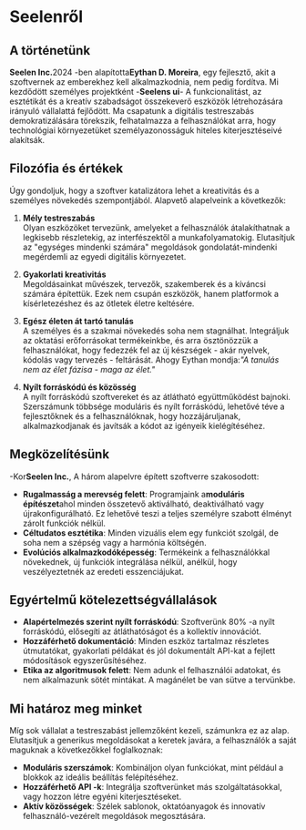 # Seelenről

## A történetünk

**Seelen Inc.**&#x32;024 -ben alapította**Eythan D. Moreira**, egy fejlesztő,
akit a szoftvernek az emberekhez kell alkalmazkodnia, nem pedig fordítva. Mi
kezdődött személyes projektként -**Seelens ui**- A funkcionalitást, az
esztétikát és a kreatív szabadságot összekeverő eszközök létrehozására irányuló
vállalattá fejlődött. Ma csapatunk a digitális testreszabás demokratizálására
törekszik, felhatalmazza a felhasználókat arra, hogy technológiai környezetüket
személyazonosságuk hiteles kiterjesztéseivé alakítsák.

## Filozófia és értékek

Úgy gondoljuk, hogy a szoftver katalizátora lehet a kreativitás és a személyes
növekedés szempontjából. Alapvető alapelveink a következők:

1. **Mély testreszabás**\
   Olyan eszközöket tervezünk, amelyeket a felhasználók átalakíthatnak a
   legkisebb részletekig, az interfészektől a munkafolyamatokig. Elutasítjuk az
   "egységes mindenki számára" megoldások gondolatát-mindenki megérdemli az
   egyedi digitális környezetet.

2. **Gyakorlati kreativitás**\
   Megoldásainkat művészek, tervezők, szakemberek és a kíváncsi számára
   építettük. Ezek nem csupán eszközök, hanem platformok a kísérletezéshez és az
   ötletek életre keltésére.

3. **Egész életen át tartó tanulás**\
   A személyes és a szakmai növekedés soha nem stagnálhat. Integráljuk az
   oktatási erőforrásokat termékeinkbe, és arra ösztönözzük a felhasználókat,
   hogy fedezzék fel az új készségek - akár nyelvek, kódolás vagy tervezés -
   feltárását. Ahogy Eythan mondja:_"A tanulás nem az élet fázisa - maga az
   élet."_

4. **Nyílt forráskódú és közösség**\
   A nyílt forráskódú szoftvereket és az átlátható együttműködést bajnoki.
   Szerszámunk többsége moduláris és nyílt forráskódú, lehetővé téve a
   fejlesztőknek és a felhasználóknak, hogy hozzájáruljanak, alkalmazkodjanak és
   javítsák a kódot az igényeik kielégítéséhez.

## Megközelítésünk

-Kor**Seelen Inc.**, A három alapelvre épített szoftverre szakosodott:

- **Rugalmasság a merevség felett**: Programjaink a**moduláris építészet**ahol
  minden összetevő aktiválható, deaktiválható vagy újrakonfigurálható. Ez
  lehetővé teszi a teljes személyre szabott élményt zárolt funkciók nélkül.
- **Céltudatos esztétika**: Minden vizuális elem egy funkciót szolgál, de soha
  nem a szépség vagy a harmónia költségén.
- **Evolúciós alkalmazkodóképesség**: Termékeink a felhasználókkal növekednek,
  új funkciók integrálása nélkül, anélkül, hogy veszélyeztetnék az eredeti
  esszenciájukat.

## Egyértelmű kötelezettségvállalások

- **Alapértelmezés szerint nyílt forráskódú**: Szoftverünk 80% -a nyílt
  forráskódú, elősegíti az átláthatóságot és a kollektív innovációt.
- **Hozzáférhető dokumentáció**: Minden eszköz tartalmaz részletes útmutatókat,
  gyakorlati példákat és jól dokumentált API-kat a fejlett módosítások
  egyszerűsítéséhez.
- **Etika az algoritmusok felett**: Nem adunk el felhasználói adatokat, és nem
  alkalmazunk sötét mintákat. A magánélet be van sütve a tervünkbe.

## Mi határoz meg minket

Míg sok vállalat a testreszabást jellemzőként kezeli, számunkra ez az alap.
Elutasítjuk a generikus megoldásokat a keretek javára, a felhasználók a saját
maguknak a következőkkel foglalkoznak:

- **Moduláris szerszámok**: Kombináljon olyan funkciókat, mint például a blokkok
  az ideális beállítás felépítéséhez.
- **Hozzáférhető API -k**: Integrálja szoftverünket más szolgáltatásokkal, vagy
  hozzon létre egyéni kiterjesztéseket.
- **Aktív közösségek**: Szélek sablonok, oktatóanyagok és innovatív
  felhasználó-vezérelt megoldások megosztására.
